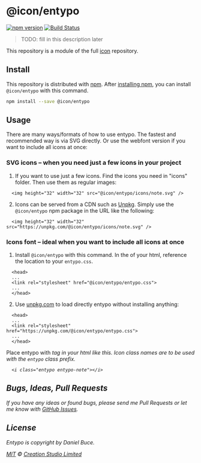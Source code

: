 # @icon/entypo

[![npm version](https://img.shields.io/npm/v/@icon/entypo.svg)](https://www.npmjs.org/package/@icon/entypo)
[![Build Status](https://travis-ci.org/icon/icon.svg?branch=master)](https://travis-ci.org/icon/icon)

> TODO: fill in this description later

This repository is a module of the full [icon][icon] repository.

## Install

This repository is distributed with [npm]. After [installing npm][install-npm], you can install `@icon/entypo` with this command.

```bash
npm install --save @icon/entypo
```

## Usage

There are many ways/formats of how to use entypo. The fastest and recommended way is via SVG directly. Or use the webfont version if you want to include all icons at once:

### SVG icons – when you need just a few icons in your project

  1. If you want to use just a few icons. Find the icons you need in "icons" folder. Then use them as regular images:

```
  <img height="32" width="32" src="@icon/entypo/icons/note.svg" />
```

  2. Icons can be served from a CDN such as [Unpkg][Unpkg]. Simply use the `@icon/entypo` npm package in the URL like the following:

```
  <img height="32" width="32" src="https://unpkg.com/@icon/entypo/icons/note.svg" />
```

### Icons font – ideal when you want to include all icons at once

  1. Install `@icon/entypo` with this command. In the <head> of your html, reference the location to your `entypo.css`.

```
  <head>
  ...
  <link rel="stylesheet" href="@icon/entypo/entypo.css">
  ...
  </head>
```

  2. Use [unpkg.com][Unpkg] to load directly entypo without installing anything:

```
  <head>
  ...
  <link rel="stylesheet" href="https://unpkg.com/@icon/entypo/entypo.css">
  ...
  </head>
```

  Place entypo with <i> tag in your html like this. Icon class names are to be used with the `entypo` class prefix.

```
  <i class="entypo entypo-note"></i>
```


## Bugs, Ideas, Pull Requests

If you have any ideas or found bugs, please send me Pull Requests or let me know with [GitHub Issues][github issues].

## License

Entypo is copyright by Daniel Buce.

[MIT](./LICENSE) &copy; [Creation Studio Limited](https://creationstudio.com/)

[icon]: https://github.com/icon/icon
[docs]: http://icon.github.io/
[npm]: https://www.npmjs.com/
[install-npm]: https://docs.npmjs.com/getting-started/installing-node
[sass]: http://sass-lang.com/
[github issues]: https://github.com/thecreation/icons/issues
[Unpkg]: https://unpkg.com